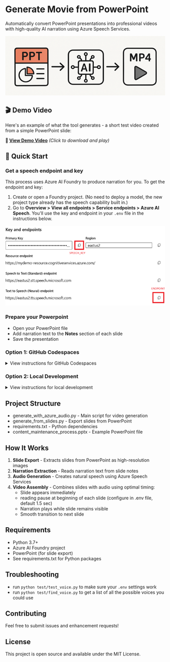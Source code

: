 ﻿# Generate Movie from PowerPoint

Automatically convert PowerPoint presentations into professional videos with high-quality AI narration using Azure Speech Services.

![Process Diagram](./media/diagram.png)

## 🎬 Demo Video

Here's an example of what the tool generates - a short test video created from a simple PowerPoint slide:

**🎥 [View Demo Video](./media/test-ppt.mp4)** _(Click to download and play)_


## 🚀 Quick Start

### Get a speech endpoint and key

This process uses Azure AI Foundry to produce narration for you.  To get the endpoint and key:

1. Create or open a Foundry project. (No need to deploy a model, the new project type already has the speech capability built in.)
1. Go to **Overview > View all endpoints > Service endpoints > Azure AI Speech**.   You'll use the key and endpoint in your `.env` file in the instructions below.

![foundry settings](./media/foundry.png)

### Prepare your Powerpoint

- Open your PowerPoint file
- Add narration text to the **Notes** section of each slide
- Save the presentation

### Option 1: GitHub Codespaces
<details>
<summary>View instructions for GitHub Codespaces</summary>

[![Open in GitHub Codespaces](https://github.com/codespaces/badge.svg)](https://codespaces.new/sdgilley/generate_movie)

#### ⚠️ Important: Manual Slide Export Required in Codespaces

Due to Linux limitations, automatic slide export may only capture text. For full slide visuals, follow these steps:

1. **Export your slides as PNG images from PowerPoint:**
   - Open your presentation in PowerPoint (Windows or macOS)
   - Go to `File > Export > Change File Type > PNG Portable Network Graphics Format`
   - Click `Save As`, choose a folder (e.g., `exported_slides`)
   - When prompted, select `All Slides`
   - This will create individual PNG files for each slide
1. **Upload all PNG files to the `exported_slides/` folder in your Codespace**
1. **Configure .env file**

   - Copy .env.example to .env
   - Add your values for the SPEECH_KEY, ENDPOINT, and POWERPOINT_FILE. (use the endpoint for tts)

1. **Generate your video**: Use Ctrl+Shift+P → "Tasks: Run Task" → "Convert PowerPoint to Video"
1. Delete the files in `uploaded_slides/` when you're done so they won't be used for a new project in the codespace.

**Note:** The code will automatically use the PNGs in `uploaded_slides/` if present and will not attempt to generate slides from text. If no PNGs are found, it will fall back to text-only images.

</details>

### Option 2: Local Development

<details>
<summary>View instructions for local development</summary>

1. **Create and activate a virtual environment:**

   ```bash
   # Create virtual environment
   python -m venv venv
   
   # Activate virtual environment
   # On Windows:
   venv\Scripts\activate
   # On macOS/Linux:
   source venv/bin/activate
   ```

1. **Install dependencies:**

   ```bash
   pip install -r requirements.txt
   ```

1. **Install additional system dependencies (macOS only):**

   ```bash
   # Install LibreOffice for PowerPoint conversion
   brew install --cask libreoffice
   
   # Install ImageMagick for image processing
   brew install imagemagick
   
   # Install Ghostscript (required for ImageMagick PDF processing)
   brew install ghostscript
   ```

1. **Configure .env file**

   - Copy .env.example to .env
   - Add your values for the SPEECH_KEY, ENDPOINT, and POWERPOINT_FILE. (use the endpoint for tts)


1. **Generate your video:**

   ```bash
   python generate_with_azure_audio.py
   ```

</details>

## Project Structure

- generate_with_azure_audio.py - Main script for video generation
- generate_from_slides.py - Export slides from PowerPoint
- requirements.txt - Python dependencies
- content_maintenance_process.pptx - Example PowerPoint file


## How It Works

1. **Slide Export** - Extracts slides from PowerPoint as high-resolution images
1. **Narration Extraction** - Reads narration text from slide notes
1. **Audio Generation** - Creates natural speech using Azure Speech Services
1. **Video Assembly** - Combines slides with audio using optimal timing:
   - Slide appears immediately
   - reading pause at beginning of each slide (configure in .env file, default 1.5 sec)
   - Narration plays while slide remains visible
   - Smooth transition to next slide

## Requirements

- Python 3.7+
- Azure AI Foundry project
- PowerPoint (for slide export)
- See requirements.txt for Python packages

## Troubleshooting

- run `python test/test_voice.py` to make sure your `.env` settings work
- run `python test/find_voice.py` to get a list of all the possible voices you could use

## Contributing

Feel free to submit issues and enhancement requests!

## License

This project is open source and available under the MIT License.
